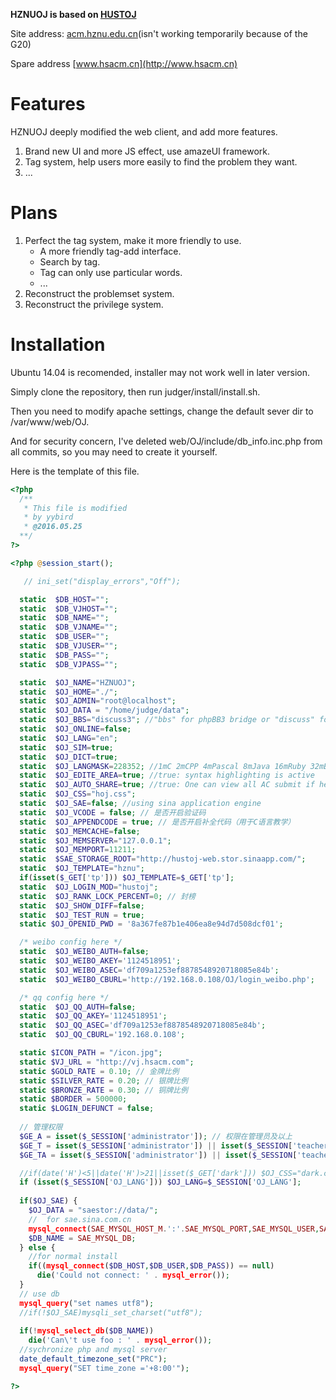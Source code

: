 **HZNUOJ is based on [HUSTOJ](https://github.com/zhblue/hustoj)**

Site address: [acm.hznu.edu.cn](http://acm.hznu.edu.cn)(isn't working temporarily because of the G20)

Spare address [www.hsacm.cn](http://www.hsacm.cn)

# Features
HZNUOJ deeply modified the web client, and add more features.

1. Brand new UI and more JS effect, use amazeUI framework.
2. Tag system, help users more easily to find the problem they want.
3. ...

# Plans
1. Perfect the tag system, make it more friendly to use.
    * A more friendly tag-add interface.
    * Search by tag.
    * Tag can only use particular words.
    * ...
2. Reconstruct the problemset system.
3. Reconstruct the privilege system. 


# Installation
Ubuntu 14.04 is recomended, installer may not work well in later version.

Simply clone the repository, then run judger/install/install.sh.

Then you need to modify apache settings, change the default sever dir to /var/www/web/OJ.

And for security concern, I've deleted web/OJ/include/db_info.inc.php from all commits, so you may need to create it yourself.

Here is the template of this file.

```php
<?php
  /**
   * This file is modified
   * by yybird
   * @2016.05.25
  **/
?>

<?php @session_start();

   // ini_set("display_errors","Off");

  static  $DB_HOST="";
  static  $DB_VJHOST="";
  static  $DB_NAME="";
  static  $DB_VJNAME="";
  static  $DB_USER="";
  static  $DB_VJUSER="";
  static  $DB_PASS="";
  static  $DB_VJPASS="";

  static  $OJ_NAME="HZNUOJ";
  static  $OJ_HOME="./";
  static  $OJ_ADMIN="root@localhost";
  static  $OJ_DATA = "/home/judge/data";
  static  $OJ_BBS="discuss3"; //"bbs" for phpBB3 bridge or "discuss" for mini-forum
  static  $OJ_ONLINE=false;
  static  $OJ_LANG="en";
  static  $OJ_SIM=true; 
  static  $OJ_DICT=true;
  static  $OJ_LANGMASK=228352; //1mC 2mCPP 4mPascal 8mJava 16mRuby 32mBash 1008 for security reason to mask all other language  221184
  static  $OJ_EDITE_AREA=true; //true: syntax highlighting is active
  static  $OJ_AUTO_SHARE=true; //true: One can view all AC submit if he/she has ACed it onece.
  static  $OJ_CSS="hoj.css";
  static  $OJ_SAE=false; //using sina application engine
  static  $OJ_VCODE = false; // 是否开启验证码
  static  $OJ_APPENDCODE = true; // 是否开启补全代码（用于C语言教学）
  static  $OJ_MEMCACHE=false;
  static  $OJ_MEMSERVER="127.0.0.1";
  static  $OJ_MEMPORT=11211;
  static  $SAE_STORAGE_ROOT="http://hustoj-web.stor.sinaapp.com/";
  static  $OJ_TEMPLATE="hznu";
  if(isset($_GET['tp'])) $OJ_TEMPLATE=$_GET['tp'];
  static  $OJ_LOGIN_MOD="hustoj";
  static  $OJ_RANK_LOCK_PERCENT=0; // 封榜
  static  $OJ_SHOW_DIFF=false;
  static  $OJ_TEST_RUN = true;
  static $OJ_OPENID_PWD = '8a367fe87b1e406ea8e94d7d508dcf01';

  /* weibo config here */
  static  $OJ_WEIBO_AUTH=false;
  static  $OJ_WEIBO_AKEY='1124518951';
  static  $OJ_WEIBO_ASEC='df709a1253ef8878548920718085e84b';
  static  $OJ_WEIBO_CBURL='http://192.168.0.108/OJ/login_weibo.php';

  /* qq config here */
  static  $OJ_QQ_AUTH=false;
  static  $OJ_QQ_AKEY='1124518951';
  static  $OJ_QQ_ASEC='df709a1253ef8878548920718085e84b';
  static  $OJ_QQ_CBURL='192.168.0.108';

  static $ICON_PATH = "/icon.jpg";
  static $VJ_URL = "http://vj.hsacm.com";
  static $GOLD_RATE = 0.10; // 金牌比例
  static $SILVER_RATE = 0.20; // 银牌比例
  static $BRONZE_RATE = 0.30; // 铜牌比例
  static $BORDER = 500000;
  static $LOGIN_DEFUNCT = false;
  
  // 管理权限
  $GE_A = isset($_SESSION['administrator']); // 权限在管理员及以上
  $GE_T = isset($_SESSION['administrator']) || isset($_SESSION['teacher']); // 权限在教师以上
  $GE_TA = isset($_SESSION['administrator']) || isset($_SESSION['teacher']) || isset($_SESSION['teacher_assistant']); // 权限在助教及以上

  //if(date('H')<5||date('H')>21||isset($_GET['dark'])) $OJ_CSS="dark.css";
  if (isset($_SESSION['OJ_LANG'])) $OJ_LANG=$_SESSION['OJ_LANG'];
  
  if($OJ_SAE) {
    $OJ_DATA = "saestor://data/";
    //  for sae.sina.com.cn
    mysql_connect(SAE_MYSQL_HOST_M.':'.SAE_MYSQL_PORT,SAE_MYSQL_USER,SAE_MYSQL_PASS);
    $DB_NAME = SAE_MYSQL_DB;
  } else {
    //for normal install
    if((mysql_connect($DB_HOST,$DB_USER,$DB_PASS)) == null) 
      die('Could not connect: ' . mysql_error());
  }
  // use db
  mysql_query("set names utf8");
  //if(!$OJ_SAE)mysqli_set_charset("utf8");
  
  if(!mysql_select_db($DB_NAME))
    die('Can\'t use foo : ' . mysql_error());
  //sychronize php and mysql server
  date_default_timezone_set("PRC");
  mysql_query("SET time_zone ='+8:00'");

?>
```
